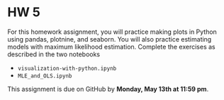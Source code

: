 # HW 5

For this homework assignment, you will practice making plots in Python using pandas, plotnine, and seaborn. You will also practice estimating models with maximum likelihood estimation. Complete the exercises as described in the two notebooks 

  - `visualization-with-python.ipynb`
  - `MLE_and_OLS.ipynb`

This assignment is due on GitHub by **Monday, May 13th at 11:59 pm**.